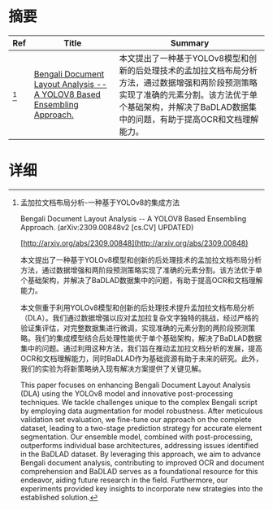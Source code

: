 # 摘要

| Ref | Title | Summary |
| --- | --- | --- |
| [^1] | [Bengali Document Layout Analysis -- A YOLOV8 Based Ensembling Approach.](http://arxiv.org/abs/2309.00848) | 本文提出了一种基于YOLOv8模型和创新的后处理技术的孟加拉文档布局分析方法，通过数据增强和两阶段预测策略实现了准确的元素分割。该方法优于单个基础架构，并解决了BaDLAD数据集中的问题，有助于提高OCR和文档理解能力。 |

# 详细

[^1]: 孟加拉文档布局分析-一种基于YOLOv8的集成方法

    Bengali Document Layout Analysis -- A YOLOV8 Based Ensembling Approach. (arXiv:2309.00848v2 [cs.CV] UPDATED)

    [http://arxiv.org/abs/2309.00848](http://arxiv.org/abs/2309.00848)

    本文提出了一种基于YOLOv8模型和创新的后处理技术的孟加拉文档布局分析方法，通过数据增强和两阶段预测策略实现了准确的元素分割。该方法优于单个基础架构，并解决了BaDLAD数据集中的问题，有助于提高OCR和文档理解能力。

    

    本文侧重于利用YOLOv8模型和创新的后处理技术提升孟加拉文档布局分析（DLA）。我们通过数据增强以应对孟加拉复杂文字独特的挑战，经过严格的验证集评估，对完整数据集进行微调，实现准确的元素分割的两阶段预测策略。我们的集成模型结合后处理性能优于单个基础架构，解决了BaDLAD数据集中的问题。通过利用这种方法，我们旨在推动孟加拉文档分析的发展，提高OCR和文档理解能力，同时BaDLAD作为基础资源有助于未来的研究。此外，我们的实验为将新策略纳入现有解决方案提供了关键见解。

    This paper focuses on enhancing Bengali Document Layout Analysis (DLA) using the YOLOv8 model and innovative post-processing techniques. We tackle challenges unique to the complex Bengali script by employing data augmentation for model robustness. After meticulous validation set evaluation, we fine-tune our approach on the complete dataset, leading to a two-stage prediction strategy for accurate element segmentation. Our ensemble model, combined with post-processing, outperforms individual base architectures, addressing issues identified in the BaDLAD dataset. By leveraging this approach, we aim to advance Bengali document analysis, contributing to improved OCR and document comprehension and BaDLAD serves as a foundational resource for this endeavor, aiding future research in the field. Furthermore, our experiments provided key insights to incorporate new strategies into the established solution.
    

